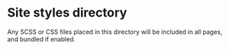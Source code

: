 # Site styles directory

Any SCSS or CSS files placed in this directory will be included in all pages, and bundled if enabled.
